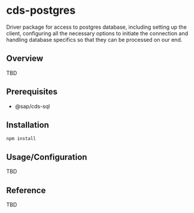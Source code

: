 # cds-postgres #

Driver package for access to postgres database, including setting up the client, configuring all the necessary options to initiate the connection and handling database specifics so that they can be processed on our end.

## Overview ## 
TBD

## Prerequisites ## 
* @sap/cds-sql

## Installation ## 
~~~~
npm install
~~~~

## Usage/Configuration ## 
TBD

## Reference ##
TBD

